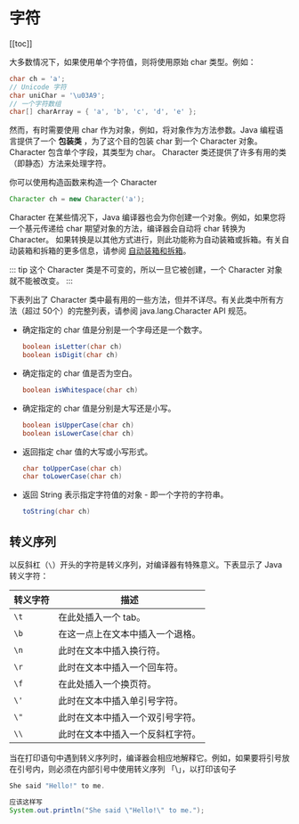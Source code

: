 # 字符
[[toc]]

大多数情况下，如果使用单个字符值，则将使用原始 char 类型。例如：

```java
char ch = 'a';
// Unicode 字符
char uniChar = '\u03A9';
// 一个字符数组
char[] charArray = { 'a', 'b', 'c', 'd', 'e' };
```

然而，有时需要使用 char 作为对象，例如，将对象作为方法参数。Java 编程语言提供了一个 **包装类** ，为了这个目的包装 char 到一个 Character 对象。Character 包含单个字段，其类型为 char。 Character 类还提供了许多有用的类（即静态）方法来处理字符。

你可以使用构造函数来构造一个 Character

```java
Character ch = new Character('a');
```

Character 在某些情况下，Java 编译器也会为你创建一个对象。例如，如果您将一个基元传递给 char 期望对象的方法，编译器会自动将 char 转换为 Character。
如果转换是以其他方式进行，则此功能称为自动装箱或拆箱。有关自动装箱和拆箱的更多信息，请参阅 [自动装箱和拆箱](./autoboxing.md)。

::: tip
这个 Character 类是不可变的，所以一旦它被创建，一个 Character 对象就不能被改变。
:::

下表列出了 Character 类中最有用的一些方法，但并不详尽。有关此类中所有方法（超过 50个）的完整列表，请参阅 java.lang.Character API 规范。

* 确定指定的 char 值是分别是一个字母还是一个数字。

    ```java
    boolean isLetter(char ch)
    boolean isDigit(char ch)
    ```

* 确定指定的 char 值是否为空白。

    ```java
    boolean isWhitespace(char ch)
    ```
* 确定指定的 char 值是分别是大写还是小写。

    ```java
    boolean isUpperCase(char ch)
    boolean isLowerCase(char ch)
    ```
* 返回指定 char 值的大写或小写形式。

    ```java
    char toUpperCase(char ch)
    char toLowerCase(char ch)
    ```
* 返回 String 表示指定字符值的对象 - 即一个字符的字符串。

    ```java
    toString(char ch)
    ```

## 转义序列
以反斜杠（`\`）开头的字符是转义序列，对编译器有特殊意义。下表显示了 Java 转义字符：

| 转义字符 | 描述                             |
|----------|----------------------------------|
| `\t`       | 在此处插入一个 tab。              |
| `\b`       | 在这一点上在文本中插入一个退格。 |
| `\n`       | 此时在文本中插入换行符。         |
| `\r`       | 此时在文本中插入一个回车符。     |
| `\f`       | 在此处插入一个换页符。           |
| `\'`       | 此时在文本中插入单引号字符。     |
| `\"`       | 此时在文本中插入一个双引号字符。 |
| `\\`       | 此时在文本中插入一个反斜杠字符。 |

当在打印语句中遇到转义序列时，编译器会相应地解释它。例如，如果要将引号放在引号内，则必须在内部引号中使用转义序列 「\」，以打印该句子

```java
She said "Hello!" to me.

应该这样写
System.out.println("She said \"Hello!\" to me.");
```
